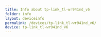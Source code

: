 ```yaml
---
title: Info about tp-link_tl-wr941nd_v6
folder: info
layout: deviceinfo
permalink: /devices/tp-link_tl-wr941nd_v6/
device: tp-link_tl-wr941nd_v6
---
```

